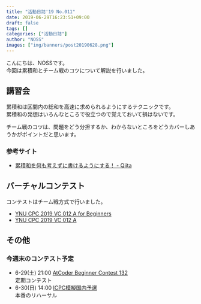 ```yaml
---
title: "活動日誌'19 No.011"
date: 2019-06-29T16:23:51+09:00
draft: false
tags: []
categories: ["活動日誌"]
author: "NOSS"
images: ["img/banners/post20190628.png"]
---
```


こんにちは、NOSSです。  
今回は累積和とチーム戦のコツについて解説を行いました。

<!--more-->

## 講習会

累積和は区間内の総和を高速に求められるようにするテクニックです。  
累積和の発想はいろんなところで役立つので覚えておいて損はないです。

チーム戦のコツは、問題をどう分担するか、わからないところをどうカバーしあうかがポイントだと思います。

### 参考サイト

- [累積和を何も考えずに書けるようにする！ - Qiita](https://qiita.com/drken/items/56a6b68edef8fc605821)

## バーチャルコンテスト

コンテストはチーム戦方式で行いました。

- [YNU CPC 2019 VC 012 A for Beginners](https://onlinejudge.u-aizu.ac.jp/services/room.html#YNUCPC_2019_012_A_div2)
- [YNU CPC 2019 VC 012 A](https://onlinejudge.u-aizu.ac.jp/services/room.html#YNUCPC_2019_012_A_div1)

## その他

### 今週末のコンテスト予定

- 6-29(土) 21:00 [AtCoder Beginner Contest 132](https://atcoder.jp/contests/abc132)  
    定期コンテスト
- 6-30(日) 14:00 [ICPC模擬国内予選](https://jag-icpc.org/?2019%2FPractice%2F%E6%A8%A1%E6%93%AC%E5%9B%BD%E5%86%85%E4%BA%88%E9%81%B8%2F%E6%A1%88%E5%86%85)  
    本番のリハーサル
